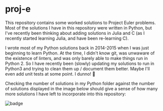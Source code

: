 # proj-e
This repository contains some worked solutions to Project Euler
problems. Most of the solutions I have in this repository were written
in Python, but I've recently been thinking about adding solutions in
Julia and C (as I recently started learning Julia, and have been
re-learning C).

I wrote most of my Python solutions back in 2014-2015 when I was just
beginning to learn Python. At the time, I didn't know git, was
unwaware of the existence of linters, and was only barely able to
make things run in Python 2. So I have recently been (slowly) updating
my solutions to run in Python3 and trying to clean them up / document
them better. Maybe I'll even add unit tests at some point. I dunno! 🙂

Checking the number of solutions in my Python folder against the
number of solutions displayed in the image below should give a sense
of how many more solutions I have left to incorporate into this
repository:

![badge](https://projecteuler.net/profile/pkepley.png)
